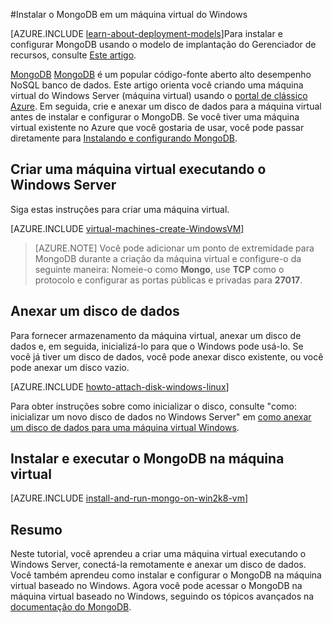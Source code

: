<properties
    pageTitle="Instalar o MongoDB em um máquina virtual do Windows | Microsoft Azure"
    description="Saiba como instalar MongoDB em uma VM Azure criados com o modelo de implantação clássico executando o Windows Server."
    services="virtual-machines-windows"
    documentationCenter=""
    authors="iainfoulds"
    manager="timlt"
    editor="tysonn"
    tags="azure-service-management"/>

<tags
    ms.service="virtual-machines-windows"
    ms.workload="infrastructure-services"
    ms.tgt_pltfrm="vm-windows"
    ms.devlang="na"
    ms.topic="article"
    ms.date="10/10/2016"
    ms.author="iainfou"/>

#<a name="install-mongodb-on-a-windows-vm"></a>Instalar o MongoDB em um máquina virtual do Windows

[AZURE.INCLUDE [learn-about-deployment-models](../../includes/learn-about-deployment-models-classic-include.md)]Para instalar e configurar MongoDB usando o modelo de implantação do Gerenciador de recursos, consulte [Este artigo](virtual-machines-windows-classic-install-mongodb.md).

[MongoDB] [ MongoDB] é um popular código-fonte aberto alto desempenho NoSQL banco de dados. Este artigo orienta você criando uma máquina virtual do Windows Server (máquina virtual) usando o [portal de clássico Azure][AzurePortal]. Em seguida, crie e anexar um disco de dados para a máquina virtual antes de instalar e configurar o MongoDB. Se você tiver uma máquina virtual existente no Azure que você gostaria de usar, você pode passar diretamente para [Instalando e configurando MongoDB](#install-and-run-mongodb-on-the-virtual-machine).


## <a name="create-a-virtual-machine-running-windows-server"></a>Criar uma máquina virtual executando o Windows Server

Siga estas instruções para criar uma máquina virtual.

[AZURE.INCLUDE [virtual-machines-create-WindowsVM](../../includes/virtual-machines-create-windowsvm.md)]

> [AZURE.NOTE] Você pode adicionar um ponto de extremidade para MongoDB durante a criação da máquina virtual e configure-o da seguinte maneira: Nomeie-o como **Mongo**, use **TCP** como o protocolo e configurar as portas públicas e privadas para **27017**.

## <a name="attach-a-data-disk"></a>Anexar um disco de dados
Para fornecer armazenamento da máquina virtual, anexar um disco de dados e, em seguida, inicializá-lo para que o Windows pode usá-lo. Se você já tiver um disco de dados, você pode anexar disco existente, ou você pode anexar um disco vazio.

[AZURE.INCLUDE [howto-attach-disk-windows-linux](../../includes/howto-attach-disk-windows-linux.md)]

Para obter instruções sobre como inicializar o disco, consulte "como: inicializar um novo disco de dados no Windows Server" em [como anexar um disco de dados para uma máquina virtual Windows](virtual-machines-windows-classic-attach-disk.md).

## <a name="install-and-run-mongodb-on-the-virtual-machine"></a>Instalar e executar o MongoDB na máquina virtual

[AZURE.INCLUDE [install-and-run-mongo-on-win2k8-vm](../../includes/install-and-run-mongo-on-win2k8-vm.md)]

## <a name="summary"></a>Resumo
Neste tutorial, você aprendeu a criar uma máquina virtual executando o Windows Server, conectá-la remotamente e anexar um disco de dados.  Você também aprendeu como instalar e configurar o MongoDB na máquina virtual baseado no Windows. Agora você pode acessar o MongoDB na máquina virtual baseado no Windows, seguindo os tópicos avançados na [documentação do MongoDB][MongoDocs].

[MongoDocs]: http://docs.mongodb.org/manual/
[MongoDB]: http://www.mongodb.org/
[AzurePortal]: http://manage.windowsazure.com
